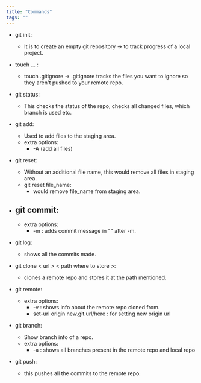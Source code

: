 ```yaml
---
title: "Commands"
tags: ""
---
```

-   git init:
    -   It is to create an empty git repository → to track progress of a local project.

-   touch ... :
    -   touch .gitignore → .gitignore tracks the files you want to ignore so they aren't pushed to your remote repo.

-   git status:
    -   This checks the status of the repo, checks all changed files, which branch is used etc.

-   git add:
    -   Used to add files to the staging area.
    -   extra options:
        -   \-A (add all files)

-   git reset:
    -   Without an additional file name, this would remove all files in staging area.
    -   git reset file_name:
        -   would remove file_name from staging area.

-   git commit:
    -
    -   extra options:
        -   \-m : adds commit message in "" after -m.

-   git log:
    -   shows all the commits made.

-   git clone &lt; url > &lt; path where to store >:
    -   clones a remote repo and stores it at the path mentioned.

-   git remote:
    -   extra options:
        -   \-v : shows info about the remote repo cloned from.
        -   set-url origin new.git.url/here : for setting new origin url

-   git branch:
    -   Show branch info of a repo.
    -   extra options:
        -   \-a : shows all branches present in the remote repo and local repo

-   git push:
    -   this pushes all the commits to the remote repo.
